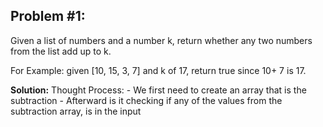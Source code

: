 ## Problem #1:
Given a list of numbers and a number k, return whether any two numbers from the list add up to k.

For Example: given [10, 15, 3, 7] and k of 17, return true since 10+ 7 is 17.

**Solution:**
Thought Process:
    - We first need to create an array that is the subtraction
    - Afterward is it checking if any of the values from the subtraction array, is in the input
